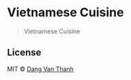 # Vietnamese Cuisine

> Vietnamese Cuisine

## License

MIT © [Dang Van Thanh](https://dangthanh.org)
